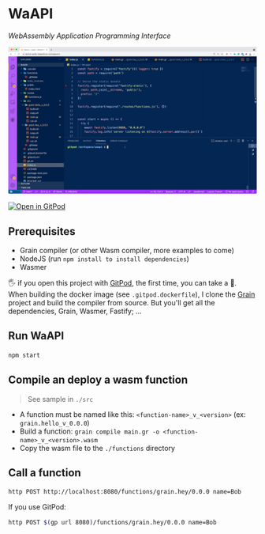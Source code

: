 # WaAPI

*WebAssembly Application Programming Interface*

![waapi](pictures/waapi.gif)

[![Open in GitPod](https://gitpod.io/button/open-in-gitpod.svg)](https://gitpod.io/#https://github.com/k33g/waapi)

## Prerequisites

- Grain compiler (or other Wasm compiler, more examples to come)
- NodeJS (run `npm install to install dependencies`)
- Wasmer

🖐 if you open this project with [GitPod](http://gitpod.io/), the first time, you can take a 🍵. When building the docker image (see `.gitpod.dockerfile`), I clone the [Grain](https://github.com/grain-lang/grain) project and build the compiler from source. But you'll get all the dependencies, Grain, Wasmer, Fastify; ...

## Run WaAPI

```bash
npm start
```

## Compile an deploy a wasm function
> See sample in `./src`

- A function must be named like this: `<function-name>_v_<version>` (ex: `grain.hello_v_0.0.0`)
- Build a function: `grain compile main.gr -o <function-name>_v_<version>.wasm`
- Copy the wasm file to the `./functions` directory

## Call a function

```bash
http POST http://localhost:8080/functions/grain.hey/0.0.0 name=Bob
```

If you use GitPod:
```bash
http POST $(gp url 8080)/functions/grain.hey/0.0.0 name=Bob
```
